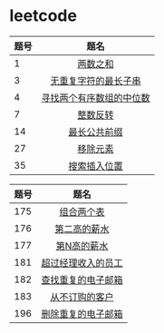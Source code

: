 # leetcode
题号 | 题名
| - | :-: 
1 | [两数之和](https://github.com/thesecondlight/leetcode/blob/master/code/two-sum.js)
3 | [无重复字符的最长子串](https://github.com/thesecondlight/leetcode/blob/master/code/longest-substring-without-repeating-characters.js)
4 | [寻找两个有序数组的中位数](https://github.com/thesecondlight/leetcode/blob/master/code/median-of-two-sorted-arrays.js)
7 | [整数反转](https://github.com/thesecondlight/leetcode/blob/master/code/reverse-integer.js)
14 | [最长公共前缀](https://github.com/thesecondlight/leetcode/blob/master/code/longest-common-prefix.js)
27 | [移除元素](https://github.com/thesecondlight/leetcode/blob/master/code/remove-element.js)
35 | [搜索插入位置](https://github.com/thesecondlight/leetcode/blob/master/code/search-insert-position.js)

题号 | 题名
| - | :-: 
175 | [组合两个表](https://github.com/thesecondlight/leetcode/blob/master/sql/two-sum.md)
176 | [第二高的薪水](https://github.com/thesecondlight/leetcode/blob/master/sql/second-highest-salary.md)
177 | [第N高的薪水](https://github.com/thesecondlight/leetcode/blob/master/sql/nth-highest-salary.md)
181 | [超过经理收入的员工](https://github.com/thesecondlight/leetcode/blob/master/sql/employees-earning-more-than-their-managers.md)
182 | [查找重复的电子邮箱](https://github.com/thesecondlight/leetcode/blob/master/sql/duplicate-emails.md)
183 | [从不订购的客户](https://github.com/thesecondlight/leetcode/blob/master/sql/customers-who-never-order.md)
196 | [删除重复的电子邮箱](https://github.com/thesecondlight/leetcode/blob/master/sql/delete-duplicate-emails.md)
